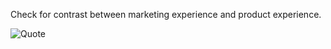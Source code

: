 Check for contrast between marketing experience and product experience.

![Quote](/content/kathy_quote.PNG)
